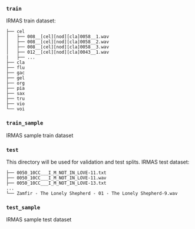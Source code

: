 ### `train`

IRMAS train dataset:

```
├── cel
│   ├── 008__[cel][nod][cla]0058__1.wav
│   ├── 008__[cel][nod][cla]0058__2.wav
│   ├── 008__[cel][nod][cla]0058__3.wav
│   ├── 012__[cel][nod][cla]0043__1.wav
|   ├── ...
├── cla
├── flu
├── gac
├── gel
├── org
├── pia
├── sax
├── tru
├── vio
└── voi
```

### `train_sample`

IRMAS sample train dataset

### `test`

This directory will be used for validation and test splits.
IRMAS test dataset:

```
├── 0050_10CC___I_M_NOT_IN_LOVE-11.txt
├── 0050_10CC___I_M_NOT_IN_LOVE-11.wav
├── 0050_10CC___I_M_NOT_IN_LOVE-13.txt
...
└── Zamfir - The Lonely Shepherd - 01 - The Lonely Shepherd-9.wav
```

### `test_sample`

IRMAS sample test dataset
